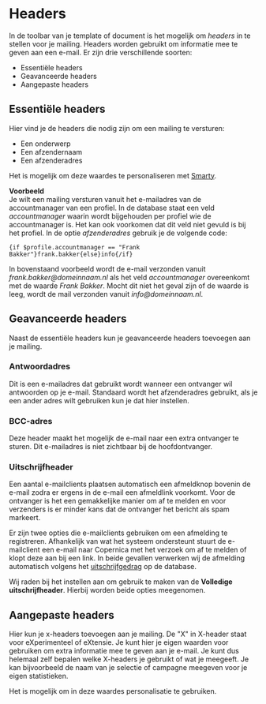 # Headers

In de toolbar van je template of document is het mogelijk om _headers_ in te stellen voor je mailing. Headers worden gebruikt om informatie mee te geven aan een e-mail. Er zijn drie verschillende soorten:
- Essentiële headers
- Geavanceerde headers
- Aangepaste headers

## Essentiële headers
Hier vind je de headers die nodig zijn om een mailing te versturen:
- Een onderwerp
- Een afzendernaam
- Een afzenderadres

Het is mogelijk om deze waardes te personaliseren met [Smarty](./smarty). 

**Voorbeeld**  
Je wilt een mailing versturen vanuit het e-mailadres van de accountmanager van een profiel. In de database staat een veld _accountmanager_ waarin wordt bijgehouden per profiel wie de accountmanager is. Het kan ook voorkomen dat dit veld niet gevuld is bij het profiel. In de optie _afzenderadres_ gebruik je de volgende code:

```
{if $profile.accountmanager == "Frank Bakker"}frank.bakker{else}info{/if}
```

In bovenstaand voorbeeld wordt de e-mail verzonden vanuit _frank.bakker@domeinnaam.nl_ als het veld _accountmanager_ overeenkomt met de waarde _Frank Bakker_. Mocht dit niet het geval zijn of de waarde is leeg, wordt de mail verzonden vanuit _info@domeinnaam.nl_.

## Geavanceerde headers
Naast de essentiële headers kun je geavanceerde headers toevoegen aan je mailing.  

### Antwoordadres
Dit is een e-mailadres dat gebruikt wordt wanneer een ontvanger wil antwoorden op je e-mail. Standaard wordt het afzenderadres gebruikt, als je een ander adres wilt gebruiken kun je dat hier instellen.

### BCC-adres
Deze header maakt het mogelijk de e-mail naar een extra ontvanger te sturen. Dit e-mailadres is niet zichtbaar bij de hoofdontvanger.

### Uitschrijfheader
Een aantal e-mailclients plaatsen automatisch een afmeldknop bovenin de e-mail zodra er ergens in de e-mail een afmeldlink voorkomt. Voor de ontvanger is het een gemakkelijke manier om af te melden en voor verzenders is er minder kans dat de ontvanger het bericht als spam markeert.  

Er zijn twee opties die e-mailclients gebruiken om een afmelding te registreren. Afhankelijk van wat het systeem ondersteunt stuurt de e-mailclient een e-mail naar Copernica met het verzoek om af te melden of klopt deze aan bij een link. In beide gevallen verwerken wij de afmelding automatisch volgens het [uitschrijfgedrag](./database-unsubscribe-behavior) op de database.  

Wij raden bij het instellen aan om gebruik te maken van de **Volledige uitschrijfheader**. Hierbij worden beide opties meegenomen.

## Aangepaste headers
Hier kun je x-headers toevoegen aan je mailing. De "X" in X-header staat voor eXperimenteel of eXtensie. Je kunt hier je eigen waarden voor gebruiken om extra informatie mee te geven aan je e-mail. Je kunt dus helemaal zelf bepalen welke X-headers je gebruikt of wat je meegeeft. Je kan bijvoorbeeld de naam van je selectie of campagne meegeven voor je eigen statistieken.

Het is mogelijk om in deze waardes personalisatie te gebruiken. 
